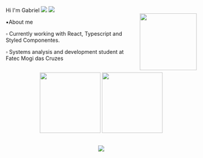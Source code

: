<div>
    Hi I'm Gabriel <img src="https://images-wixmp-ed30a86b8c4ca887773594c2.wixmp.com/f/04503968-197c-424a-b812-5b5e659ad7dd/d96vvbr-0f5da800-6bca-4f2a-b30a-ced304d22833.gif?token=eyJ0eXAiOiJKV1QiLCJhbGciOiJIUzI1NiJ9.eyJzdWIiOiJ1cm46YXBwOjdlMGQxODg5ODIyNjQzNzNhNWYwZDQxNWVhMGQyNmUwIiwiaXNzIjoidXJuOmFwcDo3ZTBkMTg4OTgyMjY0MzczYTVmMGQ0MTVlYTBkMjZlMCIsIm9iaiI6W1t7InBhdGgiOiJcL2ZcLzA0NTAzOTY4LTE5N2MtNDI0YS1iODEyLTViNWU2NTlhZDdkZFwvZDk2dnZici0wZjVkYTgwMC02YmNhLTRmMmEtYjMwYS1jZWQzMDRkMjI4MzMuZ2lmIn1dXSwiYXVkIjpbInVybjpzZXJ2aWNlOmZpbGUuZG93bmxvYWQiXX0.EXK1nK9kZNPt8AN6j18Skup87IB0UJG9Dgbanx-3pgk" />
    <img src="https://images-wixmp-ed30a86b8c4ca887773594c2.wixmp.com/f/04503968-197c-424a-b812-5b5e659ad7dd/d96vxtb-0d8d0ca0-a3a1-4e8e-bbc2-1c5d4596a0b4.gif?token=eyJ0eXAiOiJKV1QiLCJhbGciOiJIUzI1NiJ9.eyJzdWIiOiJ1cm46YXBwOjdlMGQxODg5ODIyNjQzNzNhNWYwZDQxNWVhMGQyNmUwIiwiaXNzIjoidXJuOmFwcDo3ZTBkMTg4OTgyMjY0MzczYTVmMGQ0MTVlYTBkMjZlMCIsIm9iaiI6W1t7InBhdGgiOiJcL2ZcLzA0NTAzOTY4LTE5N2MtNDI0YS1iODEyLTViNWU2NTlhZDdkZFwvZDk2dnh0Yi0wZDhkMGNhMC1hM2ExLTRlOGUtYmJjMi0xYzVkNDU5NmEwYjQuZ2lmIn1dXSwiYXVkIjpbInVybjpzZXJ2aWNlOmZpbGUuZG93bmxvYWQiXX0.TCq3Zo0VUluSUfd-y1VwykczhCzi6tPgqAPwLNxHtZM" />
</div>

<img width="150em" height="150em" align="right" src="https://media.tenor.com/30DPIoReBOIAAAAC/bardin-vermintide.gif" />

<div>
  <p>▪️About me</p>
    <p>▫️ Currently working with React, Typescript and Styled Componentes.</p>
    <p>▫️ Systems analysis and development student at Fatec Mogi das Cruzes</p>
</div>

##

<div align="center">
  <img height="160em" src="https://github-readme-stats.vercel.app/api?username=gabrielAlvees&show_icons=true&icon_color=c9d1d9&theme=dark&include_all_commits=true&count_private=true"/>
  <img height="160em" src="https://github-readme-stats.vercel.app/api/top-langs/?username=gabrielAlvees&layout=compact&langs_count=7&theme=dark"/>
    
##

<div align="center">
    <img src="https://skillicons.dev/icons?i=kotlin,java,spring,react,ts,flutter&theme=light" />
</div>

